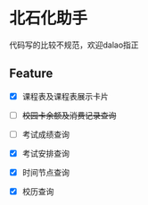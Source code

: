 # 北石化助手
代码写的比较不规范，欢迎dalao指正
## Feature
 - [x] 课程表及课程表展示卡片
 - [ ] ~~校园卡余额及消费记录查询~~
 - [ ] 考试成绩查询
 - [x] 考试安排查询
 - [x] 时间节点查询
 - [x] 校历查询


